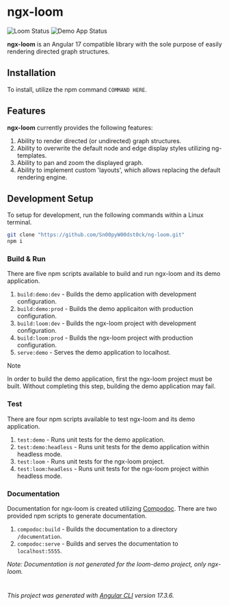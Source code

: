 # ngx-loom

![Loom Status](https://github.com/Sn00pyW00dst0ck/ng-loom/actions/workflows/loom.yml/badge.svg?event=push)
![Demo App Status](https://github.com/Sn00pyW00dst0ck/ng-loom/actions/workflows/demo.yml/badge.svg?event=push)

**ngx-loom** is an Angular 17 compatible library with the sole purpose of easily rendering directed graph structures. 

## Installation

To install, utilize the npm command `COMMAND HERE`. 

## Features

**ngx-loom** currently provides the following features: 

1. Ability to render directed (or undirected) graph structures. 
2. Ability to overwrite the default node and edge display styles utilizing ng-templates.
3. Ability to pan and zoom the displayed graph.
4. Ability to implement custom 'layouts', which allows replacing the default rendering engine. 

## Development Setup

To setup for development, run the following commands within a Linux terminal. 
```bash
git clone "https://github.com/Sn00pyW00dst0ck/ng-loom.git"
npm i
```

### Build & Run

There are five npm scripts available to build and run ngx-loom and its demo application. 

1. `build:demo:dev` - Builds the demo application with development configuration. 
2. `build:demo:prod` - Builds the demo applicaiton with production configuration.
3. `build:loom:dev` - Builds the ngx-loom project with development configuration.
4. `build:loom:prod` - Builds the ngx-loom project with production configuration.
5. `serve:demo` - Serves the demo application to localhost. 

> [!NOTE]
> In order to build the demo application, first the ngx-loom project must be built. Without completing this step, building the demo application may fail. 

### Test

There are four npm scripts available to test ngx-loom and its demo application. 

1. `test:demo` - Runs unit tests for the demo application. 
2. `test:demo:headless` - Runs unit tests for the demo application within headless mode. 
3. `test:loom` - Runs unit tests for the ngx-loom project.
4. `test:loom:headless` - Runs unit tests for the ngx-loom project within headless mode. 

### Documentation

Documentation for ngx-loom is created utilizing [Compodoc](https://compodoc.app/). There are two provided npm scripts to generate documentation. 

1. `compodoc:build` - Builds the documentation to a directory `/documentation`.
2. `compodoc:serve` - Builds and serves the documentation to `localhost:5555`.

*Note: Documentation is not generated for the loom-demo project, only ngx-loom.*

#
*This project was generated with [Angular CLI](https://github.com/angular/angular-cli) version 17.3.6.*